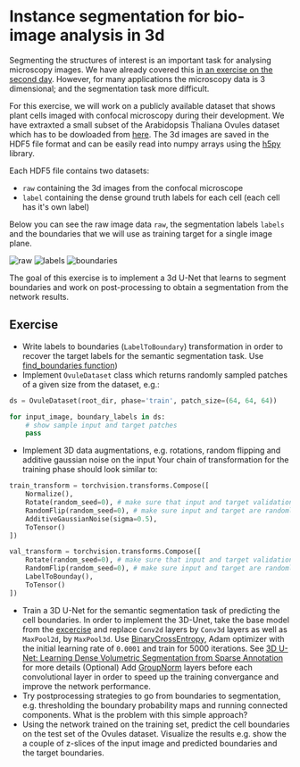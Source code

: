 # Instance segmentation for bio-image analysis in 3d

Segmenting the structures of interest is an important task for analysing microscopy images.
We have already covered this [in an exercise on the second day](https://github.com/constantinpape/training-deep-learning-models-for-vison/tree/master/day3#exercises).
However, for many applications the microscopy data is 3 dimensional; and the segmentation task more difficult.

For this exercise, we will work on a publicly available dataset that shows plant cells imaged with confocal microscopy during their development.
We have extraxted a small subset of the Arabidopsis Thaliana Ovules dataset which has to be dowloaded
from [here](https://oc.embl.de/index.php/s/8giJ7SnNfknMzHO). The 3d images are saved in the HDF5 file format
and can be easily read into numpy arrays using the [h5py](https://docs.h5py.org/en/stable/) library.

Each HDF5 file contains two datasets:
- `raw` containing the 3d images from the confocal microscope
- `label` containing the dense ground truth labels for each cell (each cell has it's own label)

Below you can see the raw image data `raw`, the segmentation labels `labels` and the boundaries that we will use as training target
for a single image plane.

![raw](https://user-images.githubusercontent.com/4263537/94693558-29d5eb00-0334-11eb-833e-9f1ded0cb620.png)
![labels](https://user-images.githubusercontent.com/4263537/94693568-2cd0db80-0334-11eb-8053-709d0cfbdef1.png)
![boundaries](https://user-images.githubusercontent.com/4263537/94693573-2e9a9f00-0334-11eb-97f1-7056506cbc38.png)

The goal of this exercise is to implement a 3d U-Net that learns to segment boundaries and work on
post-processing to obtain a segmentation from the network results.


## Exercise

- Write labels to boundaries (`LabelToBoundary`) transformation in order to recover the target labels for the semantic segmentation task.
Use [find_boundaries function](https://scikit-image.org/docs/dev/api/skimage.segmentation.html#skimage.segmentation.find_boundaries))
- Implement `OvuleDataset` class which returns randomly sampled patches of a given size from the dataset, e.g.: 
```python
ds = OvuleDataset(root_dir, phase='train', patch_size=(64, 64, 64))

for input_image, boundary_labels in ds:
    # show sample input and target patches
    pass
```

- Implement 3D data augmentations, e.g. rotations, random flipping and additive gaussian noise on the input
Your chain of transformation for the training phase should look similar to:
```python
train_transform = torchvision.transforms.Compose([
    Normalize(),
    Rotate(random_seed=0), # make sure that input and target validations have the same seed, i.e. input and target are always rotated by the same degree
    RandomFlip(random_seed=0), # make sure input and target are randomly flipped in the same way
    AdditiveGaussianNoise(sigma=0.5),
    ToTensor()
])

val_transform = torchvision.transforms.Compose([
    Rotate(random_seed=0), # make sure that input and target validations have the same seed, i.e. input and target are always rotated by the same degree
    RandomFlip(random_seed=0), # make sure input and target are randomly flipped in the same way
    LabelToBounday(),
    ToTensor()
])

```
- Train a 3D U-Net for the semantic segmentation task of predicting the cell boundaries. In order to implement the 3D-Unet,
take the base model from the [excercise](../day3/unet_pytorch.ipynb) and replace `Conv2d` layers by `Conv3d` layers
as well as `MaxPool2d`, by `MaxPool3d`. Use [BinaryCrossEntropy](https://pytorch.org/docs/stable/generated/torch.nn.BCELoss.html),
Adam optimizer with the initial learning rate of `0.0001` and train for 5000 iterations. 
See [3D U-Net: Learning Dense Volumetric Segmentation from Sparse Annotation](https://arxiv.org/abs/1606.06650) for more details
(Optional) Add [GroupNorm](https://pytorch.org/docs/stable/generated/torch.nn.GroupNorm.html#torch.nn.GroupNorm)
layers before each convolutional layer in order to speed up the training convergance and improve the network performance.
- Try postprocessing strategies to go from boundaries to segmentation, e.g. thresholding the boundary probability maps and running connected components.
What is the problem with this simple approach?
- Using the network trained on the training set, predict the cell boundaries on the test set of the Ovules dataset. Visualize the results
e.g. show the a couple of z-slices of the input image and predicted boundaries and the target boundaries.
